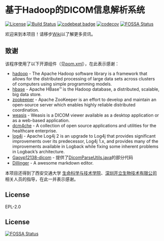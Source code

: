 # 基于Hadoop的DICOM信息解析系统

[![License](https://img.shields.io/badge/License-EPL%202.0-blue.svg)](https://opensource.org/licenses/EPL-2.0)
[![Build Status](https://travis-ci.com/sonoscape-HadoopProject-xjtu/HadoopServer.svg?branch=master)](https://travis-ci.com/sonoscape-HadoopProject-xjtu/HadoopServer)
[![codebeat badge](https://codebeat.co/badges/74dffbf8-42a7-4029-b69f-bc1697e70b5f)](https://codebeat.co/projects/github-com-sonoscape-hadoopproject-xjtu-hadoopserver-master)
[![codecov](https://codecov.io/gh/sonoscape-HadoopProject-xjtu/HadoopServer/branch/master/graph/badge.svg)](https://codecov.io/gh/sonoscape-HadoopProject-xjtu/HadoopServer)
[![FOSSA Status](https://app.fossa.io/api/projects/git%2Bgithub.com%2Fsonoscape-HadoopProject-xjtu%2FHadoopServer.svg?type=shield)](https://app.fossa.io/projects/git%2Bgithub.com%2Fsonoscape-HadoopProject-xjtu%2FHadoopServer?ref=badge_shield)

欢迎来到本项目！请移步[Wiki](https://github.com/sonoscape-HadoopProject-xjtu/HadoopServer/wiki/%E6%AC%A2%E8%BF%8E)以了解更多资讯。

## 致谢

该程序使用了以下开源组件（见[pom.xml](https://github.com/sonoscape-HadoopProject-xjtu/HadoopServer/pom.xml)），在此表示感谢：

* [hadoop] - The Apache Hadoop software library is a framework that allows for the distributed processing of large data sets across clusters of computers using simple programming models.
* [hbase] - Apache HBase™ is the Hadoop database, a distributed, scalable, big data store. 
* [zookeeper] - Apache ZooKeeper is an effort to develop and maintain an open-source server which enables highly reliable distributed coordination.
* [weasis] - Weasis is a DICOM viewer available as a desktop application or as a web-based application.
* [dcm4che] - A collection of open source applications and utilities for the healthcare enterprise.
* [log4j] - Apache Log4j 2 is an upgrade to Log4j that provides significant improvements over its predecessor, Log4j 1.x, and provides many of the improvements available in Logback while fixing some inherent problems in Logback’s architecture.
* [Gaoyp12138-dicom] - 提供了[DicomParseUtils.java](https://github.com/sonoscape-HadoopProject-xjtu/HadoopServer/src/main/java/Utils/DicomParseUtil.java)的部分代码
* [Dillinger] - A awesome markdown editor.

本项目还得到了西安交通大学 [生命科学与技术学院][slst]、[深圳开立生物技术有限公司][sonoscape]相关人员的指导，在此一并表示感谢。

License
---
EPL-2.0

   [Weasis]: <https://github.com/nroduit/Weasis>
   [Dcm4che]: <https://www.dcm4che.org/>
   [log4j]: <https://logging.apache.org/log4j/2.x/>
   [hadoop]: <https://hadoop.apache.org/>
   [hbase]: <https://hbase.apache.org/>
   [sonoscape]: <http://www.sonoscape.com.cn/>
   [zookeeper]: <https://zookeeper.apache.org/>
   [Gaoyp12138-dicom]: <https://github.com/Gaoyp12138/dicom>
   [Dillinger]: <https://dillinger.io>
   [slst]:<http://slst.xjtu.edu.cn>
   [JDK]:<https://www.oracle.com/technetwork/java/javase/downloads/jdk8-downloads-2133151.html>

## License
[![FOSSA Status](https://app.fossa.io/api/projects/git%2Bgithub.com%2Fsonoscape-HadoopProject-xjtu%2FHadoopServer.svg?type=large)](https://app.fossa.io/projects/git%2Bgithub.com%2Fsonoscape-HadoopProject-xjtu%2FHadoopServer?ref=badge_large)